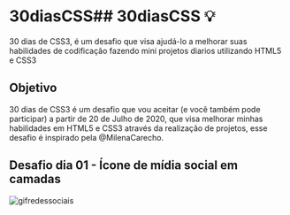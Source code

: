 # 30diasCSS## 30diasCSS 💡

30 dias de CSS3, é um desafio que visa ajudá-lo a melhorar suas habilidades de codificação fazendo mini projetos diarios utilizando HTML5 e CSS3

## Objetivo

30 dias de CSS3 é um desafio que vou aceitar (e você também pode participar) a partir de 20 de Julho de 2020, que visa melhorar minhas habilidades em HTML5 e CSS3 através da realização de projetos, esse desafio é inspirado pela @MilenaCarecho.

## Desafio dia 01 - Ícone de mídia social em camadas

<img alt="gifredessociais" src="https://ik.imagekit.io/atnyozbx9v/redessociais_qyAJc0W5h.gif">
